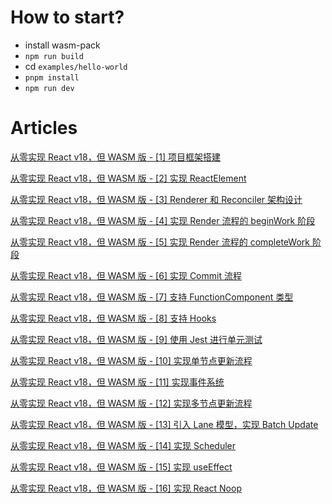 # How to start?

- install wasm-pack
- `npm run build`
- cd `examples/hello-world`
- `pnpm install`
- `npm run dev`

# Articles

[从零实现 React v18，但 WASM 版 - [1] 项目框架搭建](https://www.paradeto.com/2024/04/03/big-react-wasm-1/)

[从零实现 React v18，但 WASM 版 - [2] 实现 ReactElement](https://www.paradeto.com/2024/04/04/big-react-wasm-2/)

[从零实现 React v18，但 WASM 版 - [3] Renderer 和 Reconciler 架构设计](https://www.paradeto.com/2024/04/07/big-react-wasm-3/)

[从零实现 React v18，但 WASM 版 - [4] 实现 Render 流程的 beginWork 阶段](https://www.paradeto.com/2024/04/11/big-react-wasm-4/)

[从零实现 React v18，但 WASM 版 - [5] 实现 Render 流程的 completeWork 阶段](https://www.paradeto.com/2024/04/15/big-react-wasm-5/)

[从零实现 React v18，但 WASM 版 - [6] 实现 Commit 流程](https://www.paradeto.com/2024/04/16/big-react-wasm-6/)

[从零实现 React v18，但 WASM 版 - [7] 支持 FunctionComponent 类型](https://www.paradeto.com/2024/04/19/big-react-wasm-7/)

[从零实现 React v18，但 WASM 版 - [8] 支持 Hooks](https://www.paradeto.com/2024/04/22/big-react-wasm-8/)

[从零实现 React v18，但 WASM 版 - [9] 使用 Jest 进行单元测试](https://www.paradeto.com/2024/04/23/big-react-wasm-9/)

[从零实现 React v18，但 WASM 版 - [10] 实现单节点更新流程](https://www.paradeto.com/2024/04/26/big-react-wasm-10/)

[从零实现 React v18，但 WASM 版 - [11] 实现事件系统](https://www.paradeto.com/2024/04/30/big-react-wasm-11/)

[从零实现 React v18，但 WASM 版 - [12] 实现多节点更新流程](https://www.paradeto.com/2024/05/07/big-react-wasm-12/)

[从零实现 React v18，但 WASM 版 - [13] 引入 Lane 模型，实现 Batch Update](https://www.paradeto.com/2024/05/11/big-react-wasm-13/)

[从零实现 React v18，但 WASM 版 - [14] 实现 Scheduler](https://www.paradeto.com/2024/05/16/big-react-wasm-14/)

[从零实现 React v18，但 WASM 版 - [15] 实现 useEffect](https://www.paradeto.com/2024/05/24/big-react-wasm-15/)

[从零实现 React v18，但 WASM 版 - [16] 实现 React Noop](https://www.paradeto.com/2024/06/06/big-react-wasm-16/)
